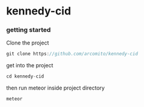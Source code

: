 # kennedy-cid

### getting started

Clone the project

```javascript
git clone https://github.com/arcomito/kennedy-cid
```
get into the project

```javascript
cd kennedy-cid
```

then run meteor inside project directory
```javascript
meteor
```
